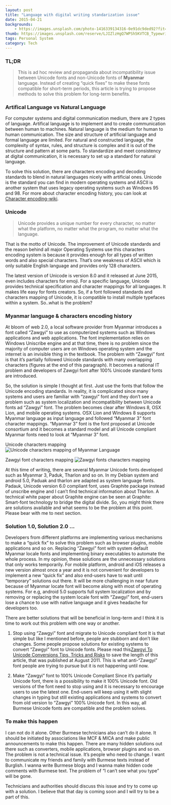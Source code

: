 ```yaml
---
layout: post
title: "Language with digital writing standarization issue"
date: 2015-04-21
backgrounds:
    - https://images.unsplash.com/photo-1416339134316-0e91dc9ded92?fit=crop&fm=jpg
thumb: https://images.unsplash.com/reserve/LJIZlzHgQ7WPSh5KVTCB_Typewriter.jpg
tags: Personal System
category: Tech
---
```


### TL;DR
>This is ad hoc review and propaganda about incompatibility issue between Unicode fonts and non-Unicode fonts of **Myanmar** language. Instead of creating “quick fixes” to make these fonts compatible for short-term periods, this article is trying to propose methods to solve this problem for long-term benefits.

### Artifical Language vs Natural Language

For computer systems and digital communication medium, there are 2 types of language. Artifical language is to implement and to create communication between human to machines. Natural language is the medium for human to human communication. The size and structure of artificial language and formal language are limited. For natural and constructed language, the complexity of syntax, rules, and structure is complex and it is out of the structure and pattern at some parts. To standardize and meet consistency at digital communication, it is necessary to set up a standard for natural language.

To solve this solution, there are characters encoding and decoding standards to blend in natural languages nicely with artificial ones. Unicode is the standard you can find in modern operating systems and ASCII is another system that uses legacy operating systems such as Windows 95 and 98. For more about character encoding history, you can look at <a href="https://www.wikiwand.com/en/Character_encoding" page="_blank">Character encoding-wiki</a>.

### Unicode
> Unicode provides a unique number for every character,
> no matter what the platform,
> no matter what the program,
> no matter what the language.

That is the motto of Unicode. The improvement of Unicode standards and the reason behind all major Operating Systems use this characters encoding system is because it provides enough for all types of written words and also special characters. That’s one weakness of ASCII which is only suitable English language and provides only 128 characters.

The latest version of Unicode is version 8.0 and it released at June 2015, even includes characters for emoji. For a specific language, Unicode provides technical specification and character mappings for all languages. It makes life easy for fonts creators. So, if a font followed standards and characters mapping of Unicode, it is compatible to install multiple typefaces within a system. So..what is the problem?

### Myanmar language & characters encoding history

At bloom of web 2.0, a local software provider from Myanmar introduces a font called “Zawgyi” to use as computerized systems such as Windows applications and web applications. The font implementation relies on Windows Uniscribe engine and at that time, there is no problem since the majority of computer users are on Windows operating system and the internet is an invisible thing in the textbook. The problem with “Zawgyi” font is that it’s partially followed Unicode standards with many overlapping characters (figures at the end of this paragraph). It becomes a national IT problem and developers of Zawgyi font after 100% Unicode standard fonts are introduced.

So, the solution is simple I thought at first. Just use the fonts that follow the Unicode encoding standards. In reality, it is complicated since many systems and users are familiar with “zawgyi” font and they don’t see a problem such as system localization and incompatibility between Unicode fonts ad “Zawgyi” font. The problem becomes clear after Windows 8, OSX Lion, and mobile operating systems. OSX Lion and Windows 8 supports Myanmar language as input language and followed “Myanmar 3” font character mappings. “Myanmar 3” font is the font proposed at Unicode consortium and it becomes a standard model and all Unicode compliant Myanmar fonts need to look at “Myanmar 3” font.

Unicode characters mapping
<img src="http://upload.wikimedia.org/wikipedia/my/thumb/3/31/Unicode_character_map_%28color%29.png/395px-Unicode_character_map_%28color%29.png" title="Unicode characters mapping of Myanmar Language">

Zawgyi font characters mapping
<img src="http://upload.wikimedia.org/wikipedia/my/thumb/e/e7/Zawgyi_character_map_%28color%29.png/395px-Zawgyi_character_map_%28color%29.png" title="Zawgyi fonts characters mapping">

At this time of writing, there are several Myanmar Unicode fonts developed such as Myanmar 3, Paduk, Tharlon and so on. In my Debian system and android 5.0, Paduak and tharlon are adapted as system language fonts. Padauk, Unicode version 6.0 compliant font, uses Graphite package instead of unscribe engine and I can’t find technical information about Tharlon. A technical white paper about Graphite engine can be seen at Graphite: Smart-font technology to bridge the digital divide. So, you might think there are solutions available and what seems to be the problem at this point. Please bear with me to next section.

### Solution 1.0, Solution 2.0 …

Developers from different platforms are implementing various mechanisms to make a “quick fix” to solve this problem such as browser plugins, mobile applications and so on. Replacing “Zawgyi” font with system default Myanmar locale fonts and implementing binary executables to automate the whole process. In my opinion, these solutions are the unnecessary solutions that only works temporarily. For mobile platform, android and iOS releases a new version almost once a year and it is not convenient for developers to implement a new “quick fix” and also end-users have to wait until “temporary” solutions out there. It will be more challenging in near future because of Myanmar locate font will become along with most of operating systems. For e.g, android 5.0 supports full system localization and by removing or replacing the system locale font with “Zawgyi” font, end-users lose a chance to use with native language and it gives headache for developers too.

There are better solutions that will be beneficial in long-term and I think it is time to work out this problem with one way or another.

1. Stop using “Zawgyi” font and migrate to Unicode compliant font
    It is that simple but like I mentioned before, people are stubborn and don’t like changes. Some people propose solutions for existing systems to convert “Zawgyi” font to Unicode fonts. Please read this<a href="http://www.myanmarlanguage.org/unicode/zawgyi-unicode-conversions-tips-tricks-and-risks" target="_blank">Zawgyi To Unicode Conversions Tips, Tricks and Risks</a>  to save the length of this article, that was published at August 2011. This is what anti-“Zawgyi” font people are trying to pursue but it is not happening until now.

2. Make “Zawgyi” font to 100% Unicode Compliant
    Since it’s partially Unicode font, there is a possibility to make it 100% Unicode font. Old versions of the font need to stop using and it is necessary to encourage users to use the latest one. End-users will keep using it with slight changes in typing but still existing applications and systems to convert from old version to “Zawgyi” 100% Unicode font. In this way, all Burmese Unicode fonts are compatible and the problem solves.

### To make this happen

I can not do it alone. Other Burmese technicians also can’t do it alone. It should be initiated by associations like MCF & MICA and make public announcements to make this happen. There are many hidden solutions out there such as converters, mobile applications, browser plugins and so on. The problem is not a technical issue. It’s people who need to change. I want to communicate my friends and family with Burmese texts instead of Burglish. I wanna write Burmese blogs and I wanna make hidden code comments with Burmese text. The problem of “I can’t see what you type” will be gone.

Technicians and authorities should discuss this issue and try to come up with a solution. I believe that that day is coming soon and I will try to be a part of this.